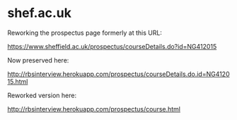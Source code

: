 shef.ac.uk
==========

Reworking the prospectus page formerly at this URL:

https://www.sheffield.ac.uk/prospectus/courseDetails.do?id=NG412015

Now preserved here:

http://rbsinterview.herokuapp.com/prospectus/courseDetails.do.id=NG412015.html

Reworked version here:

http://rbsinterview.herokuapp.com/prospectus/course.html

